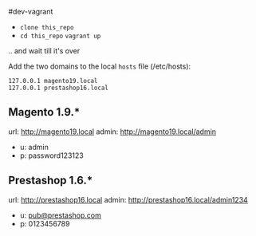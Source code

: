 #dev-vagrant

* `clone this_repo`
* `cd this_repo`
`vagrant up`

.. and wait till it's over

Add the two domains to the local `hosts` file (/etc/hosts):

```
127.0.0.1 magento19.local
127.0.0.1 prestashop16.local
```

## Magento 1.9.*

url: http://magento19.local
admin: http://magento19.local/admin
 - u: admin
 - p: password123123


## Prestashop 1.6.*

url: http://prestashop16.local
admin: http://prestashop16.local/admin1234
 - u: pub@prestashop.com
 - p: 0123456789
